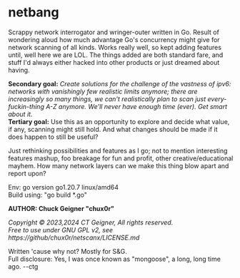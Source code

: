 # netbang

Scrappy network interrogator and wringer-outer written in Go. Result of wondering aloud how much advantage Go's concurrency might give for network scanning of all kinds. Works really well, so kept adding features until, well here we are LOL. The things added are both standard fare, and stuff I'd always either hacked into other products or just dreamed about having.    
     
**Secondary goal:** *Create solutions for the challenge of the vastness of ipv6: networks with vanishingly few realistic limits anymore; there are increasingly so many things, we can't realistically plan to scan just every-fuckin-thing A-Z anymore. We'll never have enough time (ever). Get smart about it.*     
**Tertiary goal:** Use this as an opportunity to explore and decide what value, if any, scanning might still hold. And what changes should be made if it does happen to still be useful?    
      
Just rethinking possibilities and features as I go; not to mention interesting features mashup, foo breakage for fun and profit, other creative/educational mayhem. How many network layers can we make this thing blow apart and report upon?    

Env: go version go1.20.7 linux/amd64   
Build using: "go build *.go"    
   
**AUTHOR: Chuck Geigner "chux0r"**   
    
*Copyright © 2023,2024 CT Geigner, All rights reserved.*   
*Free to use under GNU GPL v2, see https://github/chux0r/netscanx/LICENSE.md*   
    
Written 'cause why not? Mostly for S&G.     
Full disclosure: Yes, I was once known as "mongoose", a long, long time ago. --ctg   

